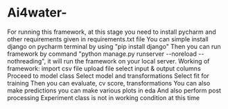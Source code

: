 # Ai4water-
For running this framework, at this stage you need to install pycharm and other requirements given in requirements.txt file
You can simple install django on pycharm terminal by using "pip install django"
Then you can run framework by command "python manage.py runserver --noreload --nothreading", it will run the framework on your local server.
Working of framework:
  import csv file
  upload file
  select input & output columns
  Proceed to model class
  Select model and transformations
  Select fit for training
  Then you can evaluate, cv score, transformations
  You can also make predictions
  you can make various plots in eda
  And also perform post processing
  Experiment class is not in working condition at this time
